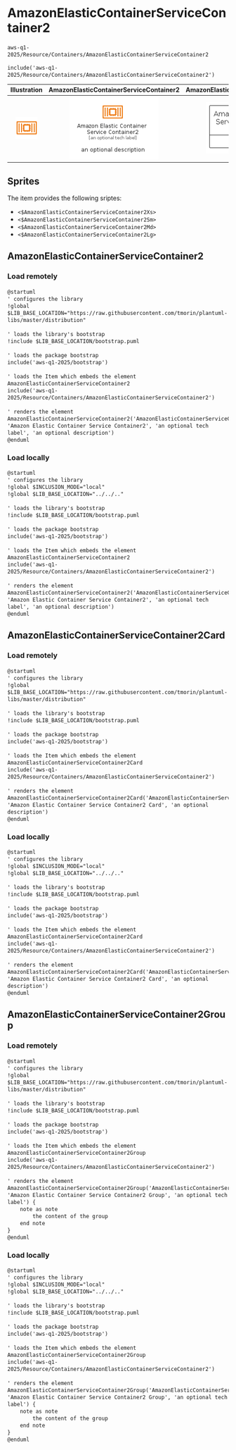# AmazonElasticContainerServiceContainer2


```text
aws-q1-2025/Resource/Containers/AmazonElasticContainerServiceContainer2
```

```text
include('aws-q1-2025/Resource/Containers/AmazonElasticContainerServiceContainer2')
```



| Illustration | AmazonElasticContainerServiceContainer2 | AmazonElasticContainerServiceContainer2Card | AmazonElasticContainerServiceContainer2Group |
| :---: | :---: | :---: | :---: |
| ![illustration for Illustration](../../../aws-q1-2025/Resource/Containers/AmazonElasticContainerServiceContainer2.png) | ![illustration for AmazonElasticContainerServiceContainer2](../../../aws-q1-2025/Resource/Containers/AmazonElasticContainerServiceContainer2.Local.png) | ![illustration for AmazonElasticContainerServiceContainer2Card](../../../aws-q1-2025/Resource/Containers/AmazonElasticContainerServiceContainer2Card.Local.png) | ![illustration for AmazonElasticContainerServiceContainer2Group](../../../aws-q1-2025/Resource/Containers/AmazonElasticContainerServiceContainer2Group.Local.png) |



## Sprites
The item provides the following sriptes:

- `<$AmazonElasticContainerServiceContainer2Xs>`
- `<$AmazonElasticContainerServiceContainer2Sm>`
- `<$AmazonElasticContainerServiceContainer2Md>`
- `<$AmazonElasticContainerServiceContainer2Lg>`





## AmazonElasticContainerServiceContainer2

### Load remotely
```plantuml
@startuml
' configures the library
!global $LIB_BASE_LOCATION="https://raw.githubusercontent.com/tmorin/plantuml-libs/master/distribution"

' loads the library's bootstrap
!include $LIB_BASE_LOCATION/bootstrap.puml

' loads the package bootstrap
include('aws-q1-2025/bootstrap')

' loads the Item which embeds the element AmazonElasticContainerServiceContainer2
include('aws-q1-2025/Resource/Containers/AmazonElasticContainerServiceContainer2')

' renders the element
AmazonElasticContainerServiceContainer2('AmazonElasticContainerServiceContainer2', 'Amazon Elastic Container Service Container2', 'an optional tech label', 'an optional description')
@enduml
```

### Load locally
```plantuml
@startuml
' configures the library
!global $INCLUSION_MODE="local"
!global $LIB_BASE_LOCATION="../../.."

' loads the library's bootstrap
!include $LIB_BASE_LOCATION/bootstrap.puml

' loads the package bootstrap
include('aws-q1-2025/bootstrap')

' loads the Item which embeds the element AmazonElasticContainerServiceContainer2
include('aws-q1-2025/Resource/Containers/AmazonElasticContainerServiceContainer2')

' renders the element
AmazonElasticContainerServiceContainer2('AmazonElasticContainerServiceContainer2', 'Amazon Elastic Container Service Container2', 'an optional tech label', 'an optional description')
@enduml
```

## AmazonElasticContainerServiceContainer2Card

### Load remotely
```plantuml
@startuml
' configures the library
!global $LIB_BASE_LOCATION="https://raw.githubusercontent.com/tmorin/plantuml-libs/master/distribution"

' loads the library's bootstrap
!include $LIB_BASE_LOCATION/bootstrap.puml

' loads the package bootstrap
include('aws-q1-2025/bootstrap')

' loads the Item which embeds the element AmazonElasticContainerServiceContainer2Card
include('aws-q1-2025/Resource/Containers/AmazonElasticContainerServiceContainer2')

' renders the element
AmazonElasticContainerServiceContainer2Card('AmazonElasticContainerServiceContainer2Card', 'Amazon Elastic Container Service Container2 Card', 'an optional description')
@enduml
```

### Load locally
```plantuml
@startuml
' configures the library
!global $INCLUSION_MODE="local"
!global $LIB_BASE_LOCATION="../../.."

' loads the library's bootstrap
!include $LIB_BASE_LOCATION/bootstrap.puml

' loads the package bootstrap
include('aws-q1-2025/bootstrap')

' loads the Item which embeds the element AmazonElasticContainerServiceContainer2Card
include('aws-q1-2025/Resource/Containers/AmazonElasticContainerServiceContainer2')

' renders the element
AmazonElasticContainerServiceContainer2Card('AmazonElasticContainerServiceContainer2Card', 'Amazon Elastic Container Service Container2 Card', 'an optional description')
@enduml
```

## AmazonElasticContainerServiceContainer2Group

### Load remotely
```plantuml
@startuml
' configures the library
!global $LIB_BASE_LOCATION="https://raw.githubusercontent.com/tmorin/plantuml-libs/master/distribution"

' loads the library's bootstrap
!include $LIB_BASE_LOCATION/bootstrap.puml

' loads the package bootstrap
include('aws-q1-2025/bootstrap')

' loads the Item which embeds the element AmazonElasticContainerServiceContainer2Group
include('aws-q1-2025/Resource/Containers/AmazonElasticContainerServiceContainer2')

' renders the element
AmazonElasticContainerServiceContainer2Group('AmazonElasticContainerServiceContainer2Group', 'Amazon Elastic Container Service Container2 Group', 'an optional tech label') {
    note as note
        the content of the group
    end note
}
@enduml
```

### Load locally
```plantuml
@startuml
' configures the library
!global $INCLUSION_MODE="local"
!global $LIB_BASE_LOCATION="../../.."

' loads the library's bootstrap
!include $LIB_BASE_LOCATION/bootstrap.puml

' loads the package bootstrap
include('aws-q1-2025/bootstrap')

' loads the Item which embeds the element AmazonElasticContainerServiceContainer2Group
include('aws-q1-2025/Resource/Containers/AmazonElasticContainerServiceContainer2')

' renders the element
AmazonElasticContainerServiceContainer2Group('AmazonElasticContainerServiceContainer2Group', 'Amazon Elastic Container Service Container2 Group', 'an optional tech label') {
    note as note
        the content of the group
    end note
}
@enduml
```

